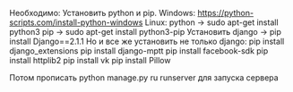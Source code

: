 Необходимо:
    Установить python и pip.
        Windows: https://python-scripts.com/install-python-windows
        Linux:  python -> sudo apt-get install python3
                pip -> sudo apt-get install python3-pip
    Установить django -> pip install Django==2.1.1
Но и все же установить не только django:
    pip install django_extensions
    pip install django-mptt
    pip install facebook-sdk
    pip install httplib2
    pip install vk
    pip install Pillow
    
Потом прописать python manage.py ru runserver для запуска сервера